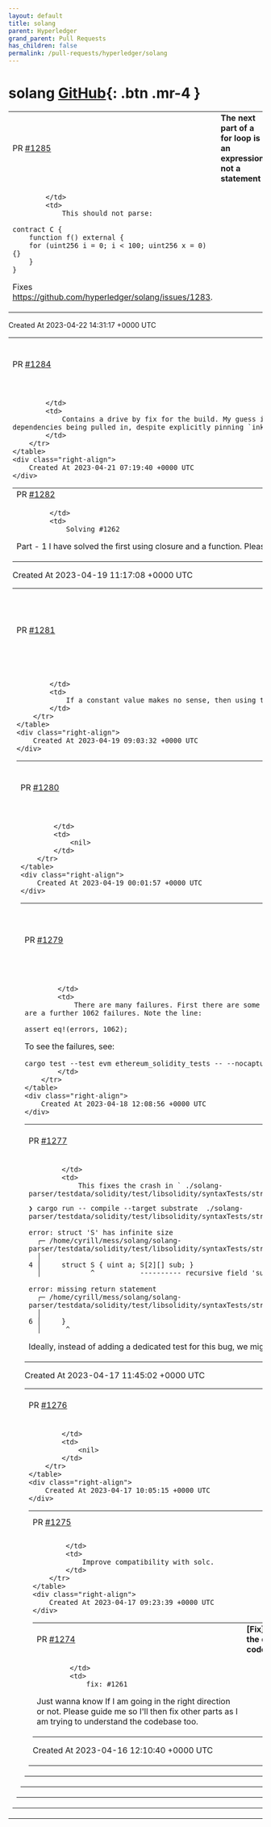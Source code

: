 ```yaml
---
layout: default
title: solang
parent: Hyperledger
grand_parent: Pull Requests
has_children: false
permalink: /pull-requests/hyperledger/solang
---
```


# solang <span class="fs-3 right-align">[GitHub](https://github.com/hyperledger/solang){: .btn .mr-4 }</span>


<div>
    <table>
        <tr>
            <td>
                PR <a href="https://github.com/hyperledger/solang/pull/1285" class=".btn">#1285</a>
            </td>
            <td>
                <b>
                    The next part of a for loop is an expression, not a statement
                </b>
            </td>
        </tr>
        <tr>
            <td>
                
            </td>
            <td>
                This should not parse:

	contract C {
	    function f() external {
		for (uint256 i = 0; i < 100; uint256 x = 0) {}
	    }
	}

Fixes https://github.com/hyperledger/solang/issues/1283.
            </td>
        </tr>
    </table>
    <div class="right-align">
        Created At 2023-04-22 14:31:17 +0000 UTC
    </div>
</div>

<div>
    <table>
        <tr>
            <td>
                PR <a href="https://github.com/hyperledger/solang/pull/1284" class=".btn">#1284</a>
            </td>
            <td>
                <b>
                    Fix new clippy 1.69 lint
                </b>
            </td>
        </tr>
        <tr>
            <td>
                
            </td>
            <td>
                Contains a drive by fix for the build. My guess is that the `ink` umbrella crate doesn't pin it's dependencies, which results in various `ink_* 4.2.0` dependencies being pulled in, despite explicitly pinning `ink = "=4.1.0"` in our `Cargo .toml`
            </td>
        </tr>
    </table>
    <div class="right-align">
        Created At 2023-04-21 07:19:40 +0000 UTC
    </div>
</div>

<div>
    <table>
        <tr>
            <td>
                PR <a href="https://github.com/hyperledger/solang/pull/1282" class=".btn">#1282</a>
            </td>
            <td>
                <b>
                    Fixed Duplicate code - 1
                </b>
            </td>
        </tr>
        <tr>
            <td>
                
            </td>
            <td>
                Solving #1262 
Part - 1
I have solved the first using closure and a function. Please give me feedback so that I can finish the other parts. 
Thankyou !
            </td>
        </tr>
    </table>
    <div class="right-align">
        Created At 2023-04-19 11:17:08 +0000 UTC
    </div>
</div>

<div>
    <table>
        <tr>
            <td>
                PR <a href="https://github.com/hyperledger/solang/pull/1281" class=".btn">#1281</a>
            </td>
            <td>
                <b>
                    Do not panic if the value of a constant cannot be evaluated
                </b>
            </td>
        </tr>
        <tr>
            <td>
                
            </td>
            <td>
                If a constant value makes no sense, then using that constant should not result in any error (previously this paniced).
            </td>
        </tr>
    </table>
    <div class="right-align">
        Created At 2023-04-19 09:03:32 +0000 UTC
    </div>
</div>

<div>
    <table>
        <tr>
            <td>
                PR <a href="https://github.com/hyperledger/solang/pull/1280" class=".btn">#1280</a>
            </td>
            <td>
                <b>
                    chore(ci): switch to dedicated Solang runners
                </b>
            </td>
        </tr>
        <tr>
            <td>
                
            </td>
            <td>
                <nil>
            </td>
        </tr>
    </table>
    <div class="right-align">
        Created At 2023-04-19 00:01:57 +0000 UTC
    </div>
</div>

<div>
    <table>
        <tr>
            <td>
                PR <a href="https://github.com/hyperledger/solang/pull/1279" class=".btn">#1279</a>
            </td>
            <td>
                <b>
                    Run Ethereum Solidity semantic tests through sema
                </b>
            </td>
        </tr>
        <tr>
            <td>
                
            </td>
            <td>
                There are many failures. First there are some tests which cause panics in sema. These are explicitly excluded. There are a further 1062 failures. Note the line:

	assert_eq!(errors, 1062);

To see the failures, see:

	cargo test --test evm ethereum_solidity_tests -- --nocapture
            </td>
        </tr>
    </table>
    <div class="right-align">
        Created At 2023-04-18 12:08:56 +0000 UTC
    </div>
</div>

<div>
    <table>
        <tr>
            <td>
                PR <a href="https://github.com/hyperledger/solang/pull/1277" class=".btn">#1277</a>
            </td>
            <td>
                <b>
                    `memory_size_of()` needs guarded recursion
                </b>
            </td>
        </tr>
        <tr>
            <td>
                
            </td>
            <td>
                This fixes the crash in ` ./solang-parser/testdata/solidity/test/libsolidity/syntaxTests/structs/recursion/return_recursive_structs2.sol`:

```
❯ cargo run -- compile --target substrate  ./solang-parser/testdata/solidity/test/libsolidity/syntaxTests/structs/recursion/return_recursive_structs2.sol

error: struct 'S' has infinite size
  ┌─ /home/cyrill/mess/solang/solang-parser/testdata/solidity/test/libsolidity/syntaxTests/structs/recursion/return_recursive_structs2.sol:4:12
  │
4 │     struct S { uint a; S[2][] sub; }
  │            ^           ---------- recursive field 'sub'

error: missing return statement
  ┌─ /home/cyrill/mess/solang/solang-parser/testdata/solidity/test/libsolidity/syntaxTests/structs/recursion/return_recursive_structs2.sol:6:6
  │
6 │     }
  │      ^
```

Ideally, instead of adding a dedicated test for this bug, we might want to run against all parser tests on CI too?
            </td>
        </tr>
    </table>
    <div class="right-align">
        Created At 2023-04-17 11:45:02 +0000 UTC
    </div>
</div>

<div>
    <table>
        <tr>
            <td>
                PR <a href="https://github.com/hyperledger/solang/pull/1276" class=".btn">#1276</a>
            </td>
            <td>
                <b>
                    Outside of modifiers _ is a regular identifier
                </b>
            </td>
        </tr>
        <tr>
            <td>
                
            </td>
            <td>
                <nil>
            </td>
        </tr>
    </table>
    <div class="right-align">
        Created At 2023-04-17 10:05:15 +0000 UTC
    </div>
</div>

<div>
    <table>
        <tr>
            <td>
                PR <a href="https://github.com/hyperledger/solang/pull/1275" class=".btn">#1275</a>
            </td>
            <td>
                <b>
                    Allow this.function.selector as bytesN and in pure mutability
                </b>
            </td>
        </tr>
        <tr>
            <td>
                
            </td>
            <td>
                Improve compatibility with solc.
            </td>
        </tr>
    </table>
    <div class="right-align">
        Created At 2023-04-17 09:23:39 +0000 UTC
    </div>
</div>

<div>
    <table>
        <tr>
            <td>
                PR <a href="https://github.com/hyperledger/solang/pull/1274" class=".btn">#1274</a>
            </td>
            <td>
                <b>
                    [Fix] Removing the duplicate code.
                </b>
            </td>
        </tr>
        <tr>
            <td>
                
            </td>
            <td>
                fix: #1261

Just wanna know If I am going in the right direction or not. Please guide me so I'll then fix other parts as I am trying to understand the codebase too.
            </td>
        </tr>
    </table>
    <div class="right-align">
        Created At 2023-04-16 12:10:40 +0000 UTC
    </div>
</div>

